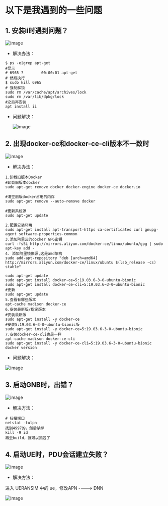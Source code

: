 # 以下是我遇到的一些问题

## 1. 安装ii时遇到问题？
![image](https://github.com/user-attachments/assets/826714f6-242b-4161-8553-917b5b655eb0)
* 解决办法：
```
$ ps -e|grep apt-get
#显示
# 6965 ?        00:00:01 apt-get
# 然后执行
$ sudo kill 6965
# 强制解锁
sudo rm /var/cache/apt/archives/lock  
sudo rm /var/lib/dpkg/lock
#之后再安装
apt install ii
```
* 问题解决：
  
  ![image](https://github.com/user-attachments/assets/3e3a3df3-939c-4206-aaef-4d0980c42adb)
## 2. 出现docker-ce和docker-ce-cli版本不一致时
![image](https://github.com/user-attachments/assets/920ff68a-632d-472c-bc87-f76af382e36d)

* 解决办法：
```
1.卸载旧版本Docker
#卸载旧版本docker
sudo apt-get remove docker docker-engine docker-ce docker.io    

#清空旧版docker占用的内存
sudo apt-get remove --auto-remove docker

#更新系统源
sudo apt-get update

2.配置安装环境
sudo apt-get install apt-transport-https ca-certificates curl gnupg-agent software-properties-common
3.添加阿里云的docker GPG密钥
curl -fsSL http://mirrors.aliyun.com/docker-ce/linux/ubuntu/gpg | sudo apt-key add -
4. 添加阿里镜像源,这是amd架构
sudo add-apt-repository "deb [arch=amd64] http://mirrors.aliyun.com/docker-ce/linux/ubuntu $(lsb_release -cs) stable"

sudo apt-get update
sudo apt-get install docker-ce=5:19.03.6~3-0~ubuntu-bionic
sudo apt-get install docker-ce-cli=5:19.03.6~3-0~ubuntu-bionic
#更新
sudo apt-get update
5.查看有哪些版本
apt-cache madison docker-ce
6.安装最新版/指定版本
#安装最新版
sudo apt-get install -y docker-ce
#安装5:19.03.6~3-0~ubuntu-bionic版
sudo apt-get install -y docker-ce=5:19.03.6~3-0~ubuntu-bionic
7.安装docker-ce-cli也是一样
apt-cache madison docker-ce-cli
sudo apt-get install -y docker-ce-cli=5:19.03.6~3-0~ubuntu-bionic
docker version
```
* 问题解决：

![image](https://github.com/user-attachments/assets/bab0e354-7c7f-4128-acdb-d9aac5a3db37)

## 3. 启动GNB时，出错？

![image](https://github.com/user-attachments/assets/a85931fc-2c99-43b0-b97b-c39694061589)

* 解决方法：
```
# 扫描端口
netstat -tulpn
找到4997的，然后杀掉
kill -9 id
再去build，就可以抓包了
```

## 4. 启动UE时，PDU会话建立失败？
![image](https://github.com/user-attachments/assets/81507fee-b7bb-46eb-b6b2-9af014e53777)

* 解决方法：

进入 UERANSIM 中的 ue，修改APN ----> DNN

![image](https://github.com/user-attachments/assets/94e6354b-58ab-4af9-ab83-ca3fb134dffb)











